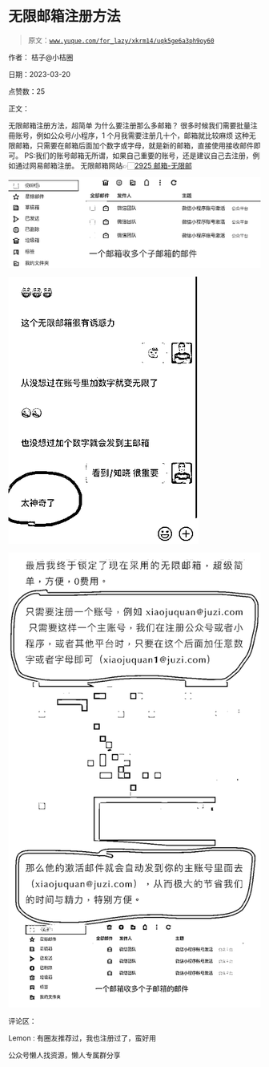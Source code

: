 # 无限邮箱注册方法

> 原文：[`www.yuque.com/for_lazy/xkrm14/uqk5ge6a3ph9oy60`](https://www.yuque.com/for_lazy/xkrm14/uqk5ge6a3ph9oy60)



作者： 桔子@小桔圈



日期：2023-03-20



点赞数：25



正文：



无限邮箱注册方法，超简单 为什么要注册那么多邮箱？ 很多时候我们需要批量注冊账号，例如公众号/小程序，1 个月我需要注册几十个，邮箱就比较麻烦 这种无限邮箱，只需要在邮箱后面加个数字或字母，就是新的邮箱，直接使用接收邮件即可。 PS:我们的账号邮箱无所谓，如果自己重要的账号，还是建议自己去注册，例如通过网易邮箱注册。 无限邮箱网站👉🏻[2925 邮箱-无限邮](https://2925.com/)



![](img/d2dc18a835188d406ddf607c204294f8.png)  

![](img/a1b2a67bb31ad43adc8c065dbd79883a.png)  

![](img/63eb4eb8b1a43a3a75435514e1f3f45e.png)  

评论区：



Lemon : 有圈友推荐过，我也注册过了，蛮好用



公众号懒人找资源，懒人专属群分享

